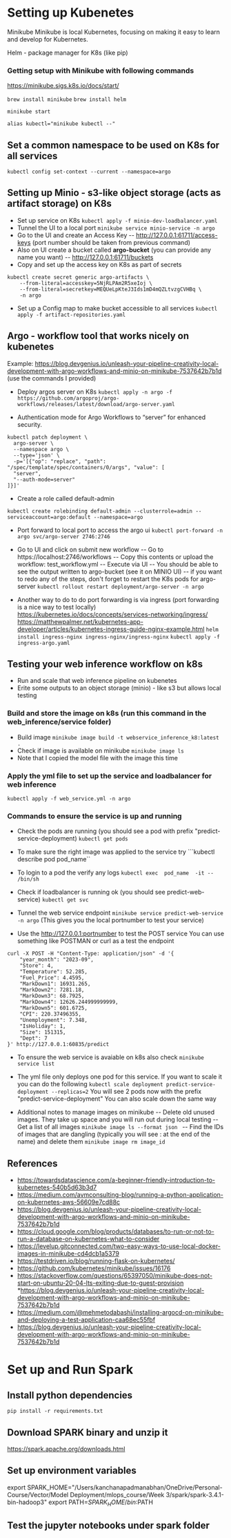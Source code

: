 # Setting up Kubenetes
Minikube
Minikube is local Kubernetes, focusing on making it easy to learn and develop for Kubernetes.

Helm - package manager for K8s (like pip)

### Getting setup with Minikube with following commands
https://minikube.sigs.k8s.io/docs/start/

```brew install minikube```
```brew install helm```

```minikube start```

```alias kubectl="minikube kubectl --"```



## Set a common namespace to be used on K8s for all services
```kubectl config set-context --current --namespace=argo```

## Setting up Minio - s3-like object storage (acts as artifact storage) on K8s
* Set up service on K8s
```kubectl apply -f minio-dev-loadbalancer.yaml ```
* Tunnel the UI to a local port
```minikube service minio-service -n argo```
* Go to the UI and create an Access Key
  -- http://127.0.0.1:61711/access-keys (port number should be taken from previous command)
* Also on UI create a bucket called **argo-bucket** (you can provide any name you want)
  -- http://127.0.0.1:61711/buckets
* Copy and set up the access key on K8s as part of secrets
```
kubectl create secret generic argo-artifacts \
    --from-literal=accesskey=5NjRLPAm2R5xeIoj \
    --from-literal=secretkey=MEQUeLpKteJ3Ids1mD4mQZLtvzgCVHBq \
    -n argo
```
* Set up a Config map to make bucket accessible to all services
```kubectl apply -f artifact-repositories.yaml```


## Argo - workflow tool that works nicely on kubenetes
Example: https://blog.devgenius.io/unleash-your-pipeline-creativity-local-development-with-argo-workflows-and-minio-on-minikube-7537642b7b1d (use the commands I provided)

* Deploy argos server on K8s
```kubectl apply -n argo -f https://github.com/argoproj/argo-workflows/releases/latest/download/argo-server.yaml```


* Authentication mode for Argo Workflows to “server” for enhanced security.
```
kubectl patch deployment \ 
  argo-server \
  --namespace argo \
  --type='json' \
  -p='[{"op": "replace", "path": "/spec/template/spec/containers/0/args", "value": [
  "server",
  "--auth-mode=server"
]}]'
```

* Create a role called default-admin
```
kubectl create rolebinding default-admin --clusterrole=admin --serviceaccount=argo:default --namespace=argo
```
* Port forward to local port to access the argo ui
```kubectl port-forward -n argo svc/argo-server 2746:2746```

* Go to UI and click on submit new workflow 
 -- Go to https://localhost:2746/workflows
 -- Copy this contents or upload the workflow: test_workflow.yml 
 -- Execute via UI
 -- You should be able to see the output written to argo-bucket (see it on MINIO UI)
 -- if you want to redo any of the steps, don't forget to restart the K8s pods for argo-server
``kubectl rollout restart deployment/argo-server -n argo``
* Another way to do to do port forwarding is via ingress (port forwarding is a nice way to test locally)
https://kubernetes.io/docs/concepts/services-networking/ingress/
https://matthewpalmer.net/kubernetes-app-developer/articles/kubernetes-ingress-guide-nginx-example.html
```helm install ingress-nginx ingress-nginx/ingress-nginx```
```kubectl apply -f ingress-argo.yaml```



## Testing your web inference workflow on k8s
* Run and scale that web inference pipeline on kubenetes
* Erite some outputs to an object storage (minio) - like s3 but allows local testing



### Build and store the image on k8s (run this command in the web_inference/service folder)
* Build image
```minikube image build -t webservice_inference_k8:latest .```
* Check if image is available on minikube
```minikube image ls```
* Note that I copied the model file with the image this time
### Apply the yml file to set up the service and loadbalancer for web inference
```kubectl apply -f web_service.yml -n argo```

### Commands to ensure the service is up and running
* Check the pods are running (you should see a pod with prefix "predict-service-deployment)
```kubectl get pods```

* To make sure the right image was applied to the service try
```kubectl describe pod pod_name``

* To login to a pod the verify any logs
```kubectl exec  pod_name  -it -- /bin/sh```

* Check if loadbalancer is running ok (you should see predict-web-service)
```kubectl get svc```

* Tunnel the web service endpoint
```minikube service predict-web-service -n argo```
(This gives you the local portnumber to test your service)
* Use the http://127.0.0.1:portnumber to test the POST service
You can use something like POSTMAN or curl as a test the endpoint
```
curl -X POST -H "Content-Type: application/json" -d '{
    "year_month": "2023-09",
    "Store": 4,
    "Temperature": 52.285,
    "Fuel_Price": 4.4595,
    "MarkDown1": 16931.265,
    "MarkDown2": 7281.18,
    "MarkDown3": 68.7925,
    "MarkDown4": 12626.244999999999,
    "MarkDown5": 601.6725,
    "CPI": 220.37496355,
    "Unemployment": 7.348,
    "IsHoliday": 1,
    "Size": 151315,
    "Dept": 7
}' http://127.0.0.1:60835/predict
```
* To ensure the web service is avaiable on k8s also check
```minikube service list```

* The yml file only deploys one pod for this service. If you want to scale it you can do the following
```kubectl scale deployment predict-service-deployment --replicas=2```
    You will see 2 pods now with the prefix "predict-service-deployment"
    You can also scale down the same way
* Additional notes to manage images on minikube
-- Delete old unused images. They take up space and you will run out during local testing
-- Get a list of all images
    ```minikube image ls --format json ```
-- Find the IDs of images that are dangling (typically you will see <none>:<none> at the end of the name) and delete them
```minikube image rm image_id```


## References
* https://towardsdatascience.com/a-beginner-friendly-introduction-to-kubernetes-540b5d63b3d7
* https://medium.com/avmconsulting-blog/running-a-python-application-on-kubernetes-aws-56609e7cd88c
* https://blog.devgenius.io/unleash-your-pipeline-creativity-local-development-with-argo-workflows-and-minio-on-minikube-7537642b7b1d
* https://cloud.google.com/blog/products/databases/to-run-or-not-to-run-a-database-on-kubernetes-what-to-consider
* https://levelup.gitconnected.com/two-easy-ways-to-use-local-docker-images-in-minikube-cd4dcb1a5379
* https://testdriven.io/blog/running-flask-on-kubernetes/
* https://github.com/kubernetes/minikube/issues/16176
* https://stackoverflow.com/questions/65397050/minikube-does-not-start-on-ubuntu-20-04-lts-exiting-due-to-guest-provision
*https://blog.devgenius.io/unleash-your-pipeline-creativity-local-development-with-argo-workflows-and-minio-on-minikube-7537642b7b1d
* https://medium.com/@mehmetodabashi/installing-argocd-on-minikube-and-deploying-a-test-application-caa68ec55fbf
* https://blog.devgenius.io/unleash-your-pipeline-creativity-local-development-with-argo-workflows-and-minio-on-minikube-7537642b7b1d





# Set up and Run Spark

## Install python dependencies
```pip install -r requirements.txt```

## Download SPARK binary and unzip it
https://spark.apache.org/downloads.html

## Set up environment variables
export SPARK_HOME="/Users/kanchanapadmanabhan/OneDrive/Personal-Course/Vector/Model Deployment/mlops_course/Week 3/spark/spark-3.4.1-bin-hadoop3"
export PATH=$SPARK_HOME/bin:$PATH

## Test the jupyter notebooks under **spark** folder



